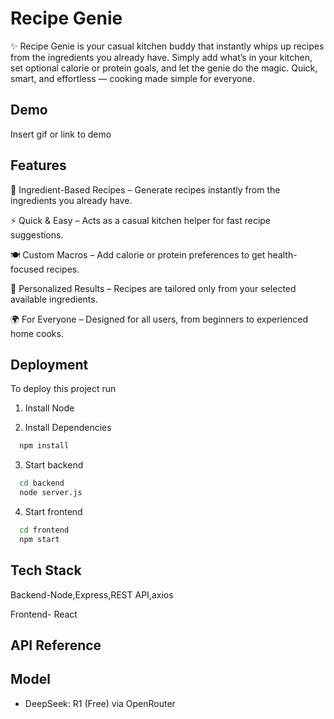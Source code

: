 
# Recipe Genie

✨ Recipe Genie is your casual kitchen buddy that instantly whips up recipes from the ingredients you already have. Simply add what’s in your kitchen, set optional calorie or protein goals, and let the genie do the magic. Quick, smart, and effortless — cooking made simple for everyone.


## Demo

Insert gif or link to demo


## Features

🧞 Ingredient-Based Recipes – Generate recipes instantly from the ingredients you already have.

⚡ Quick & Easy – Acts as a casual kitchen helper for fast recipe suggestions.

🍽 Custom Macros – Add calorie or protein preferences to get health-focused recipes.

🎯 Personalized Results – Recipes are tailored only from your selected available ingredients.

🌍 For Everyone – Designed for all users, from beginners to experienced home cooks.

## Deployment

To deploy this project run

1) Install Node

2) Install Dependencies

```bash
  npm install
```
3) Start backend

```bash
  cd backend
  node server.js
```
4) Start frontend

```bash
  cd frontend
  npm start
```


## Tech Stack

Backend-Node,Express,REST API,axios

Frontend- React




## API Reference

## Model
- DeepSeek: R1 (Free) via OpenRouter

